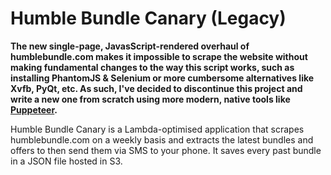 # Humble Bundle Canary (Legacy)

**The new single-page, JavasScript-rendered overhaul of humblebundle.com makes it impossible to scrape the website without making fundamental changes to the way this script works, such as installing PhantomJS & Selenium or more cumbersome alternatives like Xvfb, PyQt, etc. As such, I've decided to discontinue this project and write a new one from scratch using more modern, native tools like [Puppeteer](https://github.com/GoogleChrome/puppeteer).**

Humble Bundle Canary is a Lambda-optimised application that scrapes humblebundle.com on a weekly basis and extracts the latest bundles and offers to then send them via SMS to your phone. It saves every past bundle in a JSON file hosted in S3.
